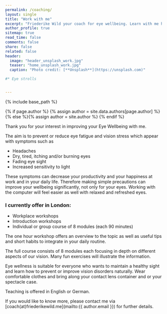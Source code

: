 ```yaml
---
permalink: /coaching/
layout: single
title: "Work with me"
excerpt: "Friederike Wild your coach for eye wellbeing. Learn with me how to maintain a healthy sight, as well as to prevent and improve vision disorders naturally."
author_profile: true
sitemap: true
read_time: false
comments: false
share: false
related: false
header:
  image: "header_unsplash_work.jpg"
  teaser: "home_unsplash_work.jpg"
  caption: "Photo credit: [**Unsplash**](https://unsplash.com)"

#* Eye strolls


---
```


{% include base_path %}

{% if page.author %}
  {% assign author = site.data.authors[page.author] %}{% else %}{% assign author = site.author %}
{% endif %}


Thank you for your interest in improving your Eye Wellbeing with me.


The aim is to prevent or reduce eye fatigue and vision stress which appear with symptoms such as

* Headaches
* Dry, tired, itching and/or burning eyes
* Fading eye sight
* Increased sensitivity to light

These symptoms can decrease your productivity and your happiness at work and in your daily life. Therefore making simple precautions can improve your wellbeing significantly, not only for your eyes. Working with the computer will feel easier as well with relaxed and refreshed eyes.


### I currently offer in London:

* Workplace workshops
* Introduction workshops
* Individual or group course of 8 modules (each 90 minutes)

The one hour workshop offers an overview to the topic as well as useful tips and short habits to integrate in your daily routine.

The full course consists of 8 modules each focusing in depth on different aspects of our vision. Many fun exercises will illustrate the information.


Eye wellness is suitable for everyone who wants to maintain a healthy sight and learn how to prevent or improve vision disorders naturally. 
Wear comfortable clothes and bring along your contact lens container and or your spectacle case. 

Teaching is offered in English or German.


If you would like to know more, please contact me via [coach(at)friederikewild.me](mailto:{{ author.email }}) for further details.
